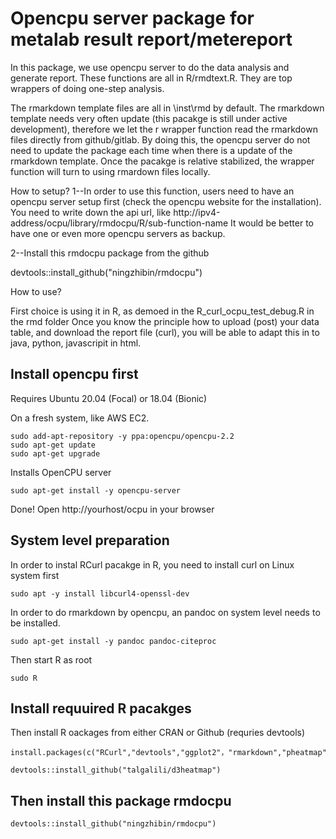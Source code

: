 # Opencpu server package for metalab result report/metereport



In this package, we use opencpu server to do the data analysis and generate report. These functions are all in R/rmdtext.R. They are top wrappers of doing one-step analysis. 

The rmarkdown template files are all in \inst\rmd by default. 
The rmarkdown template needs very often update (this pacakge is still under active development), therefore we let the r wrapper function read the rmarkdown files directly from github/gitlab.
By doing this, the opencpu server do not need to update the package each time when there is a update of the rmarkdown template. 
Once the pacakge is relative stabilized, the wrapper function will turn to using rmardown files locally. 

How to setup?
1--In order to use this function, users need to have an opencpu server setup first (check the opencpu website for the installation). You need to write down the api url, like http://ipv4-address/ocpu/library/rmdocpu/R/sub-function-name
It would be better to have one or even more opencpu servers as backup. 

2--Install this rmdocpu package from the github

devtools::install_github("ningzhibin/rmdocpu")


How to use?

First choice is using it in R, as demoed in the R_curl_ocpu_test_debug.R in the rmd folder
Once you know the principle how to upload (post) your data table, and download the report file (curl), you will be able to adapt this in to java, python, javascripit in html. 


## Install opencpu first

Requires Ubuntu 20.04 (Focal) or 18.04 (Bionic)

On a fresh system, like AWS EC2.

```
sudo add-apt-repository -y ppa:opencpu/opencpu-2.2
sudo apt-get update 
sudo apt-get upgrade
```
Installs OpenCPU server

`sudo apt-get install -y opencpu-server`

Done! Open http://yourhost/ocpu in your browser


## System level preparation

In order to instal RCurl pacakge in R, you need to install curl on Linux system first

`sudo apt -y install libcurl4-openssl-dev`

In order to do rmarkdown by opencpu, an pandoc on system level needs to be installed.

`sudo apt-get install -y pandoc pandoc-citeproc`

Then start R as root 

`sudo R`


## Install requuired R pacakges

 Then install R oackages from either CRAN or Github (requries devtools)

```
install.packages(c("RCurl","devtools","ggplot2"，"rmarkdown","pheatmap","dbplyr"，"Data.table","dbplyr"，"dplyr","DT"，"ggforce","ggfortify"，"ggrepel","gplots","Hmisc","plotly","reshape2"，"rrcov","rrcovNA","rrcovNA","shinyjs","shinyWidgets","vegan","scatterplot3d"))

devtools::install_github("talgalili/d3heatmap")

```

## Then install this package rmdocpu

`devtools::install_github("ningzhibin/rmdocpu")`




